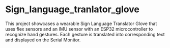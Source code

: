 # Sign_language_tranlator_glove
This project showcases a wearable Sign Language Translator Glove that uses flex sensors and an IMU sensor with an ESP32 microcontroller to recognize hand gestures. Each gesture is translated into corresponding text and displayed on the Serial Monitor. 
